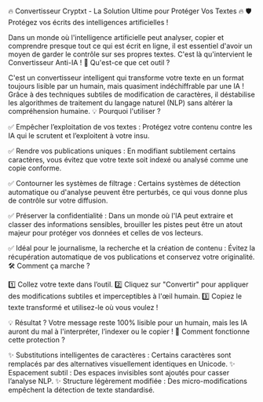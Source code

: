 🔥 Convertisseur Cryptxt - La Solution Ultime pour Protéger Vos Textes 🔥
🛡 Protégez vos écrits des intelligences artificielles !

Dans un monde où l'intelligence artificielle peut analyser, copier et comprendre presque tout ce qui est écrit en ligne, il est essentiel d'avoir un moyen de garder le contrôle sur ses propres textes. C'est là qu'intervient le Convertisseur Anti-IA !
🚀 Qu'est-ce que cet outil ?

C'est un convertisseur intelligent qui transforme votre texte en un format toujours lisible par un humain, mais quasiment indéchiffrable par une IA ! Grâce à des techniques subtiles de modification de caractères, il déstabilise les algorithmes de traitement du langage naturel (NLP) sans altérer la compréhension humaine.
💡 Pourquoi l'utiliser ?

✅ Empêcher l’exploitation de vos textes : Protégez votre contenu contre les IA qui le scrutent et l’exploitent à votre insu.

✅ Rendre vos publications uniques : En modifiant subtilement certains caractères, vous évitez que votre texte soit indexé ou analysé comme une copie conforme.

✅ Contourner les systèmes de filtrage : Certains systèmes de détection automatique ou d'analyse peuvent être perturbés, ce qui vous donne plus de contrôle sur votre diffusion.

✅ Préserver la confidentialité : Dans un monde où l'IA peut extraire et classer des informations sensibles, brouiller les pistes peut être un atout majeur pour protéger vos données et celles de vos lecteurs.

✅ Idéal pour le journalisme, la recherche et la création de contenu : Évitez la récupération automatique de vos publications et conservez votre originalité.
🛠 Comment ça marche ?

1️⃣ Collez votre texte dans l’outil.
2️⃣ Cliquez sur "Convertir" pour appliquer des modifications subtiles et imperceptibles à l'œil humain.
3️⃣ Copiez le texte transformé et utilisez-le où vous voulez !

💡 Résultat ? Votre message reste 100% lisible pour un humain, mais les IA auront du mal à l'interpréter, l’indexer ou le copier !
🔬 Comment fonctionne cette protection ?

✨ Substitutions intelligentes de caractères : Certains caractères sont remplacés par des alternatives visuellement identiques en Unicode.
✨ Espacement subtil : Des espaces invisibles sont ajoutés pour casser l’analyse NLP.
✨ Structure légèrement modifiée : Des micro-modifications empêchent la détection de texte standardisé.

